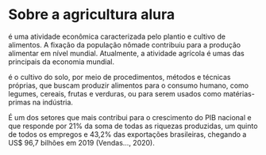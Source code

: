 <h1>Sobre a agricultura alura</h1>

<p>é uma atividade econômica caracterizada pelo plantio e cultivo de alimentos. A fixação da população nômade contribuiu para a produção alimentar em nível mundial. Atualmente, a atividade agrícola é umas das principais da economia mundial.</p>

<p>é o cultivo do solo, por meio de procedimentos, métodos e técnicas próprias, que buscam produzir alimentos para o consumo humano, como legumes, cereais, frutas e verduras, ou para serem usados como matérias-primas na indústria.</p>

<p>É um dos setores que mais contribui para o crescimento do PIB nacional e que responde por 21% da soma de todas as riquezas produzidas, um quinto de todos os empregos e 43,2% das exportações brasileiras, chegando a US$ 96,7 bilhões em 2019 (Vendas..., 2020).</p>



<tag>